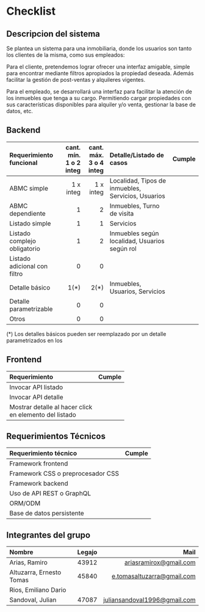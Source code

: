 # Checklist

## Descripcion del sistema

Se plantea un sistema para una inmobiliaria, donde los usuarios son tanto los clientes de la misma, como sus empleados:

Para el cliente, pretendemos lograr ofrecer una interfaz amigable, simple para encontrar mediante filtros apropiados la propiedad deseada. Además facilitar la gestión de post-ventas y alquileres vigentes.

Para el empleado, se desarrollará una interfaz para facilitar la atención de los inmuebles que tenga a su cargo. Permitiendo cargar propiedades con sus características disponibles para alquiler y/o venta, gestionar la base de datos, etc.

## Backend

|Requerimiento funcional|cant. mín.<br>1 o 2 integ|cant. máx.<br>3 o 4 integ|Detalle/Listado de casos|Cumple|
|:-|-:|-:|:-|-|
|ABMC simple|1 x integ|1 x integ|Localidad, Tipos de inmuebles, Servicios, Usuarios
|ABMC dependiente|1|2|Inmuebles, Turno de visita
|Listado simple|1|1|Servicios
|Listado complejo obligatorio|1|2|Inmuebles según localidad, Usuarios según rol
|Listado adicional con filtro|0|0|
|Detalle básico|1(*)|2(*)|Inmuebles, Usuarios, Servicios
|Detalle parametrizable|0|0|
|Otros|0|0|

(\*) Los detalles básicos pueden ser reemplazado por un detalle parametrizados en los

## Frontend

|Requerimiento|Cumple|
|:-|-|
|Invocar API listado||
|Invocar API detalle||
|Mostrar detalle al hacer click <br>en elemento del listado||

## Requerimientos Técnicos

|Requerimiento técnico|Cumple|
|:-|-|
|Framework frontend||
|Framework CSS o preprocesador CSS||
|Framework backend||
|Uso de API REST o GraphQL||
|ORM/ODM||
|Base de datos persistente||

## Integrantes del grupo

|Nombre|Legajo|Mail|
|:-|-:|-:|
|Arias, Ramiro|43912|ariasramirox@gmail.com|
|Altuzarra, Ernesto Tomas|45840|e.tomasaltuzarra@gmail.com|
|Rios, Emiliano Dario|||
|Sandoval, Julian|47087|juliansandoval1996@gmail.com|
